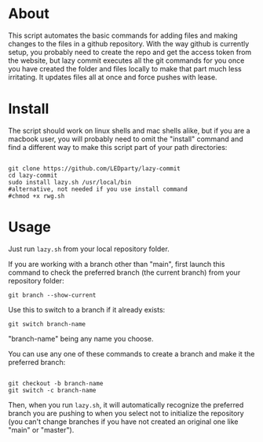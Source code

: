 # About

This script automates the basic commands for adding files and making changes to the files in
a github repository. With the way github is currently setup, you probably need to create the 
repo and get the access token from the website, but lazy commit executes all the git commands
for you once you have created the folder and files locally to make that part
much less irritating. It updates files all at once and force pushes with lease.

# Install 

The script should work on linux shells and mac shells alike, but if you are a macbook user,
you will probably need to omit the "install" command and find a different way to make this
script part of your path directories:

<pre><code>
git clone https://github.com/LEDparty/lazy-commit
cd lazy-commit
sudo install lazy.sh /usr/local/bin
#alternative, not needed if you use install command
#chmod +x rwg.sh
</pre></code>

# Usage

Just run <code>lazy.sh</code> from your local repository folder.

If you are working with a branch other than "main", first launch this command to check the
preferred branch (the current branch) from your repository folder:

<code>git branch --show-current</code>

Use this to switch to a branch if it already exists:

<code>git switch branch-name</code>

"branch-name" being any name you choose.

You can use any one of these commands to create a branch and make it the preferred branch:

<pre><code>
git checkout -b branch-name
git switch -c branch-name
</pre></code>

Then, when you run <code>lazy.sh</code>, it will automatically recognize the preferred branch
you are pushing to when you select not to initialize the repository (you can't change branches
if you have not created an original one like "main" or "master").
